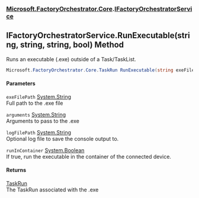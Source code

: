 ### [Microsoft.FactoryOrchestrator.Core](Microsoft_FactoryOrchestrator_Core.md 'Microsoft.FactoryOrchestrator.Core').[IFactoryOrchestratorService](IFactoryOrchestratorService.md 'Microsoft.FactoryOrchestrator.Core.IFactoryOrchestratorService')
## IFactoryOrchestratorService.RunExecutable(string, string, string, bool) Method
Runs an executable (.exe) outside of a Task/TaskList.  
```csharp
Microsoft.FactoryOrchestrator.Core.TaskRun RunExecutable(string exeFilePath, string arguments, string logFilePath=null, bool runInContainer=false);
```
#### Parameters
<a name='Microsoft_FactoryOrchestrator_Core_IFactoryOrchestratorService_RunExecutable(string_string_string_bool)_exeFilePath'></a>
`exeFilePath` [System.String](https://docs.microsoft.com/en-us/dotnet/api/System.String 'System.String')  
Full path to the .exe file
  
<a name='Microsoft_FactoryOrchestrator_Core_IFactoryOrchestratorService_RunExecutable(string_string_string_bool)_arguments'></a>
`arguments` [System.String](https://docs.microsoft.com/en-us/dotnet/api/System.String 'System.String')  
Arguments to pass to the .exe
  
<a name='Microsoft_FactoryOrchestrator_Core_IFactoryOrchestratorService_RunExecutable(string_string_string_bool)_logFilePath'></a>
`logFilePath` [System.String](https://docs.microsoft.com/en-us/dotnet/api/System.String 'System.String')  
Optional log file to save the console output to.
  
<a name='Microsoft_FactoryOrchestrator_Core_IFactoryOrchestratorService_RunExecutable(string_string_string_bool)_runInContainer'></a>
`runInContainer` [System.Boolean](https://docs.microsoft.com/en-us/dotnet/api/System.Boolean 'System.Boolean')  
If true, run the executable in the container of the connected device.
  
#### Returns
[TaskRun](TaskRun.md 'Microsoft.FactoryOrchestrator.Core.TaskRun')  
The TaskRun associated with the .exe
